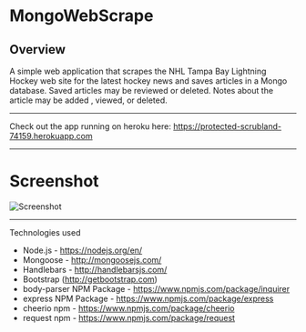 # MongoWebScrape

## Overview
A simple web application that scrapes the NHL Tampa Bay Lightning Hockey web site for the latest hockey news and saves articles in a Mongo database. Saved articles may be reviewed or deleted. Notes about the article may be added , viewed, or deleted.

---
Check out the app running on heroku here: https://protected-scrubland-74159.herokuapp.com

---
# Screenshot
![Screenshot](https://github.com/tmederos/MongoWebScrape/blob/master/public/assets/img/screen-shot.jpg)

---
Technologies used
* Node.js - https://nodejs.org/en/
* Mongoose - http://mongoosejs.com/
* Handlebars - http://handlebarsjs.com/
* Bootstrap (http://getbootstrap.com)
* body-parser NPM Package - https://www.npmjs.com/package/inquirer
* express NPM Package - https://www.npmjs.com/package/express
* cheerio npm - https://www.npmjs.com/package/cheerio
* request npm - https://www.npmjs.com/package/request

